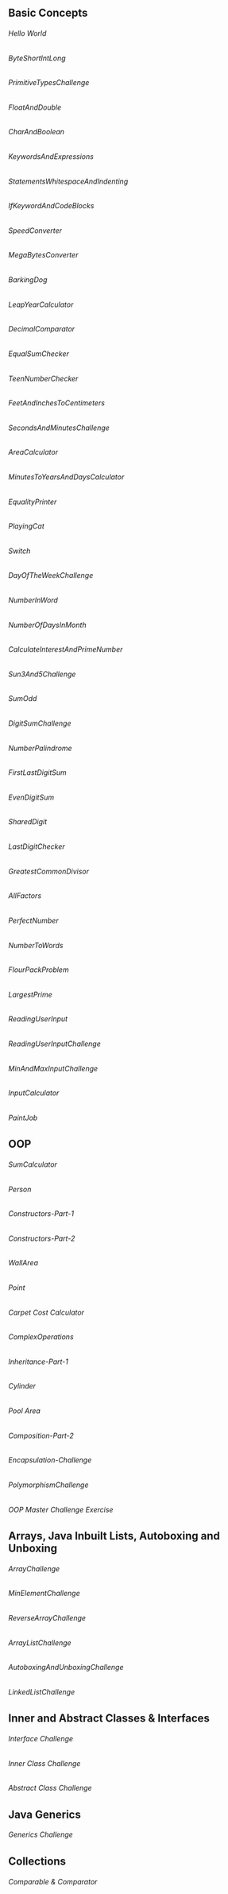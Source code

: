 ## Basic Concepts

###### Hello World
###### ByteShortIntLong
###### PrimitiveTypesChallenge
###### FloatAndDouble
###### CharAndBoolean
###### KeywordsAndExpressions
###### StatementsWhitespaceAndIndenting
###### IfKeywordAndCodeBlocks
###### SpeedConverter
###### MegaBytesConverter
###### BarkingDog
###### LeapYearCalculator
###### DecimalComparator
###### EqualSumChecker
###### TeenNumberChecker
###### FeetAndInchesToCentimeters
###### SecondsAndMinutesChallenge
###### AreaCalculator
###### MinutesToYearsAndDaysCalculator
###### EqualityPrinter
###### PlayingCat
###### Switch
###### DayOfTheWeekChallenge
###### NumberInWord
###### NumberOfDaysInMonth
###### CalculateInterestAndPrimeNumber
###### Sun3And5Challenge
###### SumOdd
###### DigitSumChallenge
###### NumberPalindrome
###### FirstLastDigitSum
###### EvenDigitSum
###### SharedDigit
###### LastDigitChecker
###### GreatestCommonDivisor
###### AllFactors
###### PerfectNumber
###### NumberToWords
###### FlourPackProblem
###### LargestPrime
###### ReadingUserInput
###### ReadingUserInputChallenge
###### MinAndMaxInputChallenge
###### InputCalculator
###### PaintJob

## OOP
###### SumCalculator
###### Person
###### Constructors-Part-1
###### Constructors-Part-2
###### WallArea
###### Point
###### Carpet Cost Calculator
###### ComplexOperations
###### Inheritance-Part-1
###### Cylinder
###### Pool Area
###### Composition-Part-2
###### Encapsulation-Challenge
###### PolymorphismChallenge
###### OOP Master Challenge Exercise

## Arrays, Java Inbuilt Lists, Autoboxing and Unboxing
###### ArrayChallenge
###### MinElementChallenge
###### ReverseArrayChallenge
###### ArrayListChallenge
###### AutoboxingAndUnboxingChallenge
###### LinkedListChallenge

## Inner and Abstract Classes & Interfaces
###### Interface Challenge
###### Inner Class Challenge
###### Abstract Class Challenge

## Java Generics
###### Generics Challenge

## Collections
###### Comparable & Comparator
